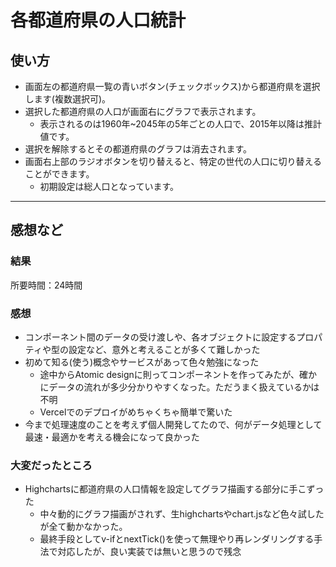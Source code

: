 # 各都道府県の人口統計
## 使い方
- 画面左の都道府県一覧の青いボタン(チェックボックス)から都道府県を選択します(複数選択可)。
- 選択した都道府県の人口が画面右にグラフで表示されます。
  - 表示されるのは1960年~2045年の5年ごとの人口で、2015年以降は推計値です。
- 選択を解除するとその都道府県のグラフは消去されます。
- 画面右上部のラジオボタンを切り替えると、特定の世代の人口に切り替えることができます。
  - 初期設定は総人口となっています。
  
---
## 感想など
### 結果
所要時間：24時間

### 感想
- コンポーネント間のデータの受け渡しや、各オブジェクトに設定するプロパティや型の設定など、意外と考えることが多くて難しかった
- 初めて知る(使う)概念やサービスがあって色々勉強になった
  - 途中からAtomic designに則ってコンポーネントを作ってみたが、確かにデータの流れが多少分かりやすくなった。ただうまく扱えているかは不明
  - Vercelでのデプロイがめちゃくちゃ簡単で驚いた
- 今まで処理速度のことを考えず個人開発してたので、何がデータ処理として最速・最適かを考える機会になって良かった
  
### 大変だったところ
- Highchartsに都道府県の人口情報を設定してグラフ描画する部分に手こずった
  - 中々動的にグラフ描画がされず、生highchartsやchart.jsなど色々試したが全て動かなかった。
  - 最終手段としてv-ifとnextTick()を使って無理やり再レンダリングする手法で対応したが、良い実装では無いと思うので残念
